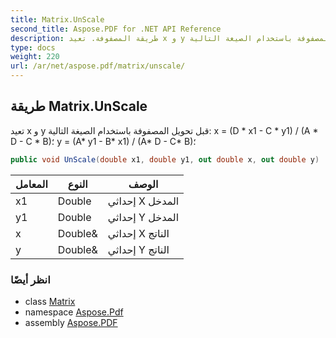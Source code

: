 ```yaml
---
title: Matrix.UnScale
second_title: Aspose.PDF for .NET API Reference
description: طريقة المصفوفة. تعيد x و y قبل تحويل المصفوفة باستخدام الصيغة التالية x = D  x1 - C  y1 / A  D - C  B؛ y = A y1 - B x1 / (A D - C B؛
type: docs
weight: 220
url: /ar/net/aspose.pdf/matrix/unscale/
---
```

## طريقة Matrix.UnScale

تعيد x و y قبل تحويل المصفوفة باستخدام الصيغة التالية: x = (D * x1 - C * y1) / (A * D - C * B)؛ y = (A* y1 - B* x1) / (A* D - C* B)؛

```csharp
public void UnScale(double x1, double y1, out double x, out double y)
```

| المعامل | النوع | الوصف |
| --- | --- | --- |
| x1 | Double | إحداثي X المدخل |
| y1 | Double | إحداثي Y المدخل |
| x | Double& | إحداثي X الناتج |
| y | Double& | إحداثي Y الناتج |

### انظر أيضًا

* class [Matrix](../)
* namespace [Aspose.Pdf](../../../aspose.pdf/)
* assembly [Aspose.PDF](../../../)